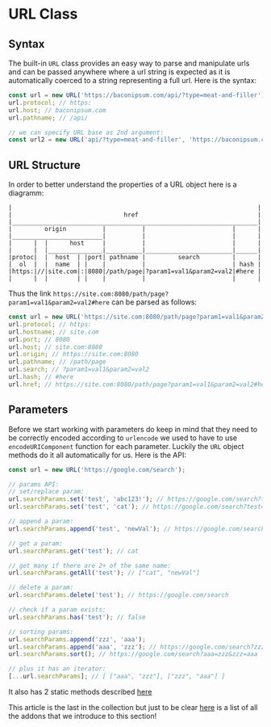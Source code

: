 # URL Class

## Syntax

The built-in `URL` class provides an easy way to parse and manipulate urls and can be passed anywhere where a url
string is expected as it is automatically coerced to a string representing a full url. Here is the syntax:
```javascript
const url = new URL('https://baconipsum.com/api/?type=meat-and-filler');
url.protocol; // https:
url.host; // baconipsum.com
url.pathname; // /api/

// we can specify URL base as 2nd argument:
const url2 = new URL('api/?type=meat-and-filler', 'https://baconipsum.com');
```

## URL Structure

In order to better understand the properties of a URL object here is a diagramm:
```
|                                                                    |
|                               href                                 |
|____________________________________________________________________|
|         origin          |          |                        |      |
|_________________________|          |                        |      |
|      |  |      host     |          |                        |      |
|      |  |_______________|__________|________________________|______|
|protoc|  |  host  | |port| pathname |         search         |      |
|  ol  |  |  name  | |    |          |                        | hash |
|https:|//|site.com|:|8080|/path/page|?param1=val1&param2=val2|#here |
|      |  |        | |    |          |                        |      |
```
Thus the link `https://site.com:8080/path/page?param1=val1&param2=val2#here` can be parsed as follows:
```javascript
const url = new URL('https://site.com:8080/path/page?param1=val1&param2=val2#here');
url.protocol; // https:
url.hostname; // site.com
url.port; // 8080
url.host; // site.com:8080
url.origin; // https://site.com:8080
url.pathname; // /path/page
url.search; // ?param1=val1&param2=val2
url.hash; // #here
url.href; // https://site.com:8080/path/page?param1=val1&param2=val2#here
```

## Parameters

Before we start working with parameters do keep in mind that they need to be correctly encoded according to `urlencode`
we used to have to use `encodeURIComponent` function for each parameter. Luckily the `URL` object methods do it all
automatically for us. Here is the API:
```javascript
const url = new URL('https://google.com/search');

// params API:
// set/replace param:
url.searchParams.set('test', 'abc123!'); // https://google.com/search?test=abc123%21
url.searchParams.set('test', 'cat'); // https://google.com/search?test=cat

// append a param:
url.searchParams.append('test', 'newVal'); // https://google.com/search?test=cat&test=newVal

// get a param:
url.searchParams.get('test'); // cat

// get many if there are 2+ of the same name:
url.searchParams.getAll('test'); // ["cat", "newVal"]

// delete a param:
url.searchParams.delete('test'); // https://google.com/search

// check if a param exists:
url.searchParams.has('test'); // false

// sorting params:
url.searchParams.append('zzz', 'aaa');
url.searchParams.append('aaa', 'zzz'); // https://google.com/search?zzz=aaa&aaa=zzz
url.searchParams.sort(); // https://google.com/search?aaa=zzz&zzz=aaa

// plus it has an iterator:
[...url.searchParams]; // [ ["aaa", "zzz"], ["zzz", "aaa"] ]
```

It also has 2 static methods described [here](../../binary/blob-article.md)

This article is the last in the collection but just to be clear [here](./ssj-addons.md) is a list of all the addons
that we introduce to this section!